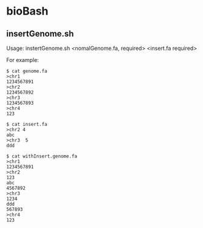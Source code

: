 # bioBash

## insertGenome.sh

Usage: instertGenome.sh <nomalGenome.fa, required> <insert.fa required>

For example: 

    $ cat genome.fa
    >chr1
    1234567891
    >chr2
    1234567892
    >chr3
    1234567893
    >chr4
    123
    
    $ cat insert.fa
    >chr2 4
    abc
    >chr3  5
    ddd

    $ cat withInsert.genome.fa
    >chr1
    1234567891
    >chr2
    123
    abc
    4567892
    >chr3
    1234
    ddd
    567893
    >chr4
    123

